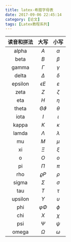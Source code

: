 ```yaml
---
title: latex-希腊字母表
date: 2017-09-06 22:45:14
category: [论文]
tags: [Latex教程系列]
---
```


|读音和拼法|大写|小写|
|:--:|:--:|:--:|
|alpha|$A$|$\alpha$|
|beta|$B$|$\beta$|
|gamma|$\Gamma$|$\gamma$|
|delta|$\Delta$|$\delta$|
|epsilon|$\epsilon E$|$\varepsilon$|
|zeta|$Z$|$\zeta$|
|eta|$H$|$\eta$|
|theta|$\Theta \vartheta$|$\theta$|
|iota|$I$|$\iota$|
|kappa|$K$|$\kappa$|
|lamda|$\Lambda$|$\lambda$|
|mu|$M$|$\mu$|
|xi|$\Xi$|$\xi$|
|o|$O$|$o$|
|pi|$\Pi$|$\pi$|
|rho|$\varrho P$|$\rho$|
|sigma|$\Sigma$|$\sigma$|
|tau|$T$|$\tau$|
|upsilon|$\Upsilon$|$\upsilon$|
|phi|$\varphi \Phi$|$\phi$|
|chi|$X$|$\chi$|
|psi|$\Psi$|$\psi$|
|omega|$\Omega$|$\omega$|